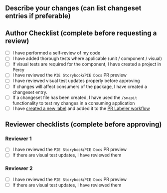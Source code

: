 ## Describe your changes (can list changeset entries if preferable)


## Author Checklist (complete before requesting a review)
- [ ] I have performed a self-review of my code
- [ ] I have added thorough tests where applicable (unit / component / visual)
- [ ] If visual tests are required for the component, I have created a project in Percy
- [ ] I have reviewed the `PIE Storybook`/`PIE Docs` PR preview
- [ ] I have reviewed visual test updates properly before approving
- [ ] If changes will affect consumers of the package, I have created a changeset entry.
- [ ] If a changeset file has been created, I have used the `/snapit` functionality to test my changes in a consuming application
- [ ] I have [created a new label](https://github.com/justeattakeaway/pie/issues/labels) and added it to the [PR Labeler workflow](https://github.com/justeattakeaway/pie/blob/main/.github/project-labeler.yml)

## Reviewer checklists (complete before approving)
### Reviewer 1
- [ ] I have reviewed the `PIE Storybook`/`PIE Docs` PR preview
- [ ] If there are visual test updates, I have reviewed them

### Reviewer 2
- [ ] I have reviewed the `PIE Storybook`/`PIE Docs` PR preview
- [ ] If there are visual test updates, I have reviewed them